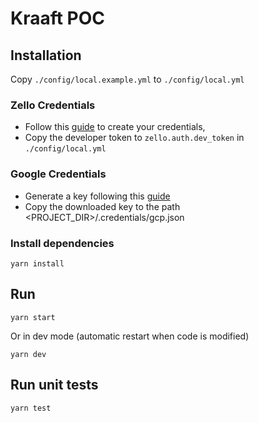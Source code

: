 
# Kraaft POC

## Installation

Copy `./config/local.example.yml` to `./config/local.yml`

### Zello Credentials

 * Follow this [guide](https://github.com/zelloptt/zello-channel-api/blob/master/AUTH.md#for-zellowork) to create your
   credentials,
 * Copy the developer token to `zello.auth.dev_token` in `./config/local.yml`

### Google Credentials

 * Generate a key following this [guide](https://cloud.google.com/docs/authentication/getting-started)
 * Copy the downloaded key to the path <PROJECT_DIR>/.credentials/gcp.json

### Install dependencies

    yarn install

## Run

    yarn start

Or in dev mode (automatic restart when code is modified)

    yarn dev

## Run unit tests

    yarn test
